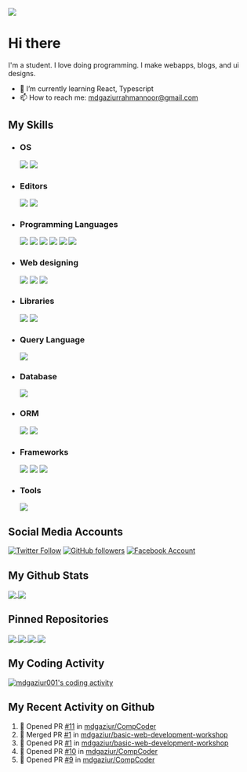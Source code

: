 ![](https://media.giphy.com/media/tuvMgAPzxaQBq/giphy.gif)
# Hi there
I'm a student. I love doing programming. I make webapps, blogs, and ui designs.
- 🌱 I’m currently learning React, Typescript
- 📫 How to reach me: mdgaziurrahmannoor@gmail.com

## My Skills

- ### OS  
  ![](https://img.shields.io/badge/OS-Linux-informational?style=for-the-badge&logo=linux&color=FCC624)
  ![](https://img.shields.io/badge/OS-Windows-informational?style=for-the-badge&logo=windows&color=0078D6)
  
- ### Editors
  ![](https://img.shields.io/badge/Editor-Visual%20Studio%20Code-informational?style=for-the-badge&logo=visual-studio-code&color=007ACC)
  ![](https://img.shields.io/badge/Editor-PyCharm%20Community-informational?style=for-the-badge&logo=pycharm&color=000)

- ### Programming Languages
  ![](https://img.shields.io/badge/Programming%20Language-Python-informational?style=for-the-badge&logo=python&color=3776AB)
  ![](https://img.shields.io/badge/Programming%20Language-Javascript-informational?style=for-the-badge&logo=javascript&color=F7DF1E)
  ![](https://img.shields.io/badge/Programming%20Language-Typescript-informational?style=for-the-badge&logo=typescript&color=007ACC&logoColor=007ACC)
  ![](https://img.shields.io/badge/Javascript%20Runtime%20Environment-Node.js-informational?style=for-the-badge&logo=node.js&color=339933)
  ![](https://img.shields.io/badge/Programming%20Language-C-informational?style=for-the-badge&logo=c&color=A8B9CC)
  ![](https://img.shields.io/badge/Programming%20Language-C%2b%2b-informational?style=for-the-badge&logo=c%2b%2b&color=00599C)

- ### Web designing
  ![](https://img.shields.io/badge/Style%20Sheet%20Language-Sass-informational?style=for-the-badge&logo=sass&color=CC6699)
  ![](https://img.shields.io/badge/Style%20Sheet%20Language-CSS-informational?style=for-the-badge&logo=css3&color=1572B6)
  ![](https://img.shields.io/badge/Markup%20Language-HTML-informational?style=for-the-badge&logo=html5&color=E34F26)

- ### Libraries
  ![](https://img.shields.io/badge/Library-React-informational?style=for-the-badge&logo=react&color=61DAFB)
  ![](https://img.shields.io/badge/Library-TypeGraphQL-informational?style=for-the-badge&logo=graphql&color=E10098)

- ### Query Language
  ![](https://img.shields.io/badge/Query%20Language-GraphQL-informational?style=for-the-badge&logo=graphql&color=E10098)

- ### Database
  ![](https://img.shields.io/badge/Database-MongoDB-informational?style=for-the-badge&logo=mongodb&color=47A248)

- ### ORM
  ![](https://img.shields.io/badge/ORM-Mongoose-informational?style=for-the-badge&color=47A248)
  ![](https://img.shields.io/badge/ORM-Typegoose-informational?style=for-the-badge&color=007ACC)

- ### Frameworks
  ![](https://img.shields.io/badge/Framework-Express-informational?style=for-the-badge&logo=express&color=000)
  ![](https://img.shields.io/badge/Framework-Flask-informational?style=for-the-badge&logo=flask&color=000)
  ![](https://img.shields.io/badge/Framework-Apollo%20GraphQL-informational?style=for-the-badge&logo=apollo%20graphql&color=311C87)

- ### Tools
  ![](https://img.shields.io/badge/Tool-Docker-informational?style=for-the-badge&logo=docker&color=2496ED)

## Social Media Accounts
[![Twitter Follow](https://img.shields.io/twitter/follow/mdgaziurrahman7?color=1DA1F2&logo=twitter&logoColor=1DA1F2&style=for-the-badge)](https://twitter.com/mdgaziurrahman7)
[![GitHub followers](https://img.shields.io/github/followers/mdgaziur?color=181717&label=Follow%20me%20at%20GitHub&logo=github&style=for-the-badge)](https://github.com/mdgaziur)
[![Facebook Account](https://img.shields.io/badge/Facebook-Account-informational?style=for-the-badge&logo=facebook&color=1877F2)](https://facebook.com/real.mdgaziur.rahmannoor)


## My Github Stats
<a href='https://github.com/mdgaziur'>
  <img align="center" src="https://github-readme-stats.vercel.app/api/top-langs/?username=mdgaziur&theme=dark&hide_border=true&langs_count=10&layout=compact"/>
</a>
<a href='https://github.com/mdgaziur'>
  <img align="center" src="https://github-readme-stats.vercel.app/api?username=mdgaziur&show_icons=true&theme=dark&hide_border=true&include_all_commits=true&line_height=20&custom_title=My%20Github%20Status"/>
</a>

## Pinned Repositories
<a href='https://github.com/mdgaziur/editorjs-latex'>
  <img align="center" src="https://github-readme-stats.vercel.app/api/pin/?username=mdgaziur&repo=compcoder&theme=dark">
</a>

<a href='https://github.com/mdgaziur/editorjs-latex'>
  <img align="center" src="https://github-readme-stats.vercel.app/api/pin/?username=mdgaziur&repo=editorjs-latex&theme=dark">
</a>

<a href='https://github.com/mdgaziur/shortee'>
  <img align="center" src="https://github-readme-stats.vercel.app/api/pin/?username=mdgaziur&repo=shortee&theme=dark">
</a>

<a href='https://github.com/mdgaziur/audio-streamer'>
  <img align="center" src="https://github-readme-stats.vercel.app/api/pin/?username=mdgaziur&repo=audio-streamer&theme=dark">
</a>

<br/>

## My Coding Activity
<a href='https://github.com/mdgaziur'>
  
  ![mdgaziur001's coding activity](https://github-readme-stats.vercel.app/api/wakatime?username=mdgaziur001&theme=dark&layout=compact)
  
</a>

## My Recent Activity on Github

<!--START_SECTION:activity-->
1. 💪 Opened PR [#11](https://github.com/mdgaziur/CompCoder/pull/11) in [mdgaziur/CompCoder](https://github.com/mdgaziur/CompCoder)
2. 🎉 Merged PR [#1](https://github.com/mdgaziur/basic-web-development-workshop/pull/1) in [mdgaziur/basic-web-development-workshop](https://github.com/mdgaziur/basic-web-development-workshop)
3. 💪 Opened PR [#1](https://github.com/mdgaziur/basic-web-development-workshop/pull/1) in [mdgaziur/basic-web-development-workshop](https://github.com/mdgaziur/basic-web-development-workshop)
4. 💪 Opened PR [#10](https://github.com/mdgaziur/CompCoder/pull/10) in [mdgaziur/CompCoder](https://github.com/mdgaziur/CompCoder)
5. 💪 Opened PR [#9](https://github.com/mdgaziur/CompCoder/pull/9) in [mdgaziur/CompCoder](https://github.com/mdgaziur/CompCoder)
<!--END_SECTION:activity-->
